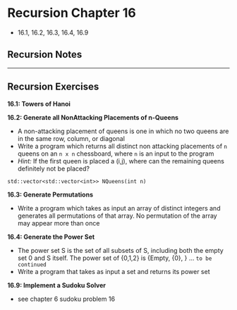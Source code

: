# Recursion Chapter 16 #

* 16.1, 16.2, 16.3, 16.4, 16.9

## Recursion Notes ##


---

## Recursion Exercises ##


**16.1: Towers of Hanoi**




**16.2: Generate all NonAttacking Placements of n-Queens**

*   A non-attacking placement of queens is one in which no two queens are in the same row, column, or diagonal
*   Write a program which returns all distinct non attacking placements of `n` queens on an `n x n` chessboard, where `n` is an input to the program
*   _Hint:_ If the first queen is placed a (i,j), where can the remaining queens definitely not be placed?

`std::vector<std::vector<int>> NQueens(int n)`


**16.3: Generate Permutations**

*   Write a program which takes as input an array of distinct integers and generates all permutations of that array. No permutation of the array may appear more than once




**16.4: Generate the Power Set**

*   The power set S is the set of all subsets of S, including both the empty set 0 and S itself. The power set of {0,1,2} is {Empty, {0}, } ... `to be continued`
*   Write a program that takes as input a set and returns its power set


**16.9: Implement a Sudoku Solver**

*   see chapter 6 sudoku problem 16
